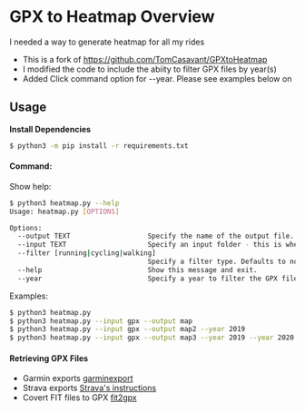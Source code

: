 # GPX to Heatmap Overview

I needed a way to generate heatmap for all my rides
* This is a fork of https://github.com/TomCasavant/GPXtoHeatmap
* I modified the code to include the abiity to filter GPX files by year(s)
* Added Click command option for --year. Please see examples below on






## Usage

**Install Dependencies**

```bash
$ python3 -m pip install -r requirements.txt
```

#### Command:

Show help:
```bash
$ python3 heatmap.py --help
Usage: heatmap.py [OPTIONS]

Options:
  --output TEXT                   Specify the name of the output file. Defaults to `map`.
  --input TEXT                    Specify an input folder - this is where all your GPX files should be. Defaults to `gpx`.
  --filter [running|cycling|walking]
                                  Specify a filter type. Defaults to no filter
  --help                          Show this message and exit.
  --year                          Specify a year to filter the GPX files. Defaults to no year. Multiple years can be accepted
```

Examples:
```bash
$ python3 heatmap.py
$ python3 heatmap.py --input gpx --output map
$ python3 heatmap.py --input gpx --output map2 --year 2019
$ python3 heatmap.py --input gpx --output map3 --year 2019 --year 2020
```

#### Retrieving GPX Files

- Garmin exports [garminexport](https://github.com/petergardfjall/garminexport)
- Strava exports [Strava's instructions](https://support.strava.com/hc/en-us/articles/216918437-Exporting-your-Data-and-Bulk-Export)
- Covert FIT files to GPX [fit2gpx](https://github.com/dodo-saba/fit2gpx) 

